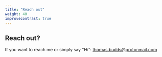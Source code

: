 ```yaml
---
title: "Reach out"
weight: 40
improvecontrast: true
---
```



## Reach out?

If you want to reach me or simply say "Hi": <thomas.budds@protonmail.com>